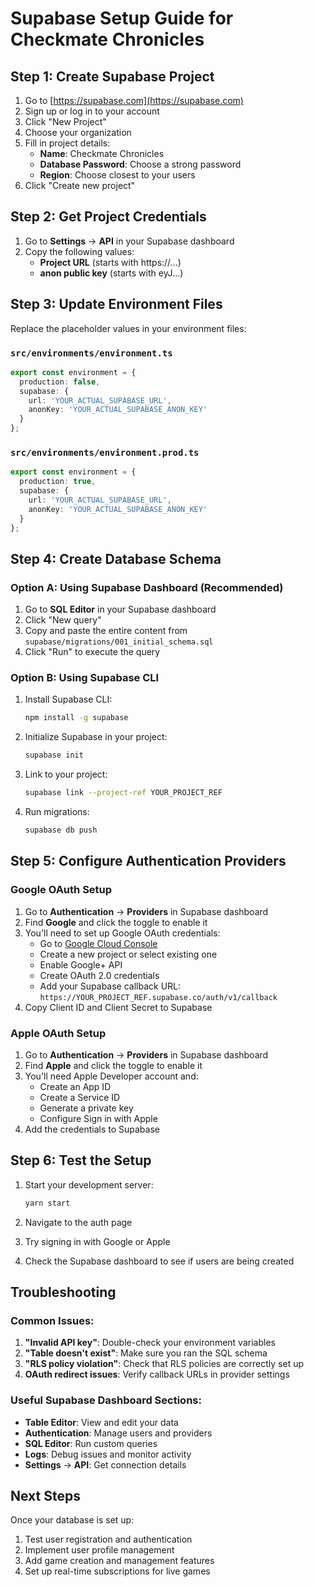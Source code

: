 # Supabase Setup Guide for Checkmate Chronicles

## Step 1: Create Supabase Project

1. Go to [https://supabase.com](https://supabase.com)
2. Sign up or log in to your account
3. Click "New Project"
4. Choose your organization
5. Fill in project details:
   - **Name**: Checkmate Chronicles
   - **Database Password**: Choose a strong password
   - **Region**: Choose closest to your users
6. Click "Create new project"

## Step 2: Get Project Credentials

1. Go to **Settings** → **API** in your Supabase dashboard
2. Copy the following values:
   - **Project URL** (starts with https://...)
   - **anon public key** (starts with eyJ...)

## Step 3: Update Environment Files

Replace the placeholder values in your environment files:

### `src/environments/environment.ts`
```typescript
export const environment = {
  production: false,
  supabase: {
    url: 'YOUR_ACTUAL_SUPABASE_URL',
    anonKey: 'YOUR_ACTUAL_SUPABASE_ANON_KEY'
  }
};
```

### `src/environments/environment.prod.ts`
```typescript
export const environment = {
  production: true,
  supabase: {
    url: 'YOUR_ACTUAL_SUPABASE_URL',
    anonKey: 'YOUR_ACTUAL_SUPABASE_ANON_KEY'
  }
};
```

## Step 4: Create Database Schema

### Option A: Using Supabase Dashboard (Recommended)

1. Go to **SQL Editor** in your Supabase dashboard
2. Click "New query"
3. Copy and paste the entire content from `supabase/migrations/001_initial_schema.sql`
4. Click "Run" to execute the query

### Option B: Using Supabase CLI

1. Install Supabase CLI:
   ```bash
   npm install -g supabase
   ```

2. Initialize Supabase in your project:
   ```bash
   supabase init
   ```

3. Link to your project:
   ```bash
   supabase link --project-ref YOUR_PROJECT_REF
   ```

4. Run migrations:
   ```bash
   supabase db push
   ```

## Step 5: Configure Authentication Providers

### Google OAuth Setup

1. Go to **Authentication** → **Providers** in Supabase dashboard
2. Find **Google** and click the toggle to enable it
3. You'll need to set up Google OAuth credentials:
   - Go to [Google Cloud Console](https://console.cloud.google.com/)
   - Create a new project or select existing one
   - Enable Google+ API
   - Create OAuth 2.0 credentials
   - Add your Supabase callback URL: `https://YOUR_PROJECT_REF.supabase.co/auth/v1/callback`
4. Copy Client ID and Client Secret to Supabase

### Apple OAuth Setup

1. Go to **Authentication** → **Providers** in Supabase dashboard
2. Find **Apple** and click the toggle to enable it
3. You'll need Apple Developer account and:
   - Create an App ID
   - Create a Service ID
   - Generate a private key
   - Configure Sign in with Apple
4. Add the credentials to Supabase

## Step 6: Test the Setup

1. Start your development server:
   ```bash
   yarn start
   ```

2. Navigate to the auth page
3. Try signing in with Google or Apple
4. Check the Supabase dashboard to see if users are being created

## Troubleshooting

### Common Issues:

1. **"Invalid API key"**: Double-check your environment variables
2. **"Table doesn't exist"**: Make sure you ran the SQL schema
3. **"RLS policy violation"**: Check that RLS policies are correctly set up
4. **OAuth redirect issues**: Verify callback URLs in provider settings

### Useful Supabase Dashboard Sections:

- **Table Editor**: View and edit your data
- **Authentication**: Manage users and providers
- **SQL Editor**: Run custom queries
- **Logs**: Debug issues and monitor activity
- **Settings** → **API**: Get connection details

## Next Steps

Once your database is set up:

1. Test user registration and authentication
2. Implement user profile management
3. Add game creation and management features
4. Set up real-time subscriptions for live games